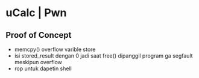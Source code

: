 # uCalc | Pwn

## Proof of Concept
- memcpy() overflow varible store
- isi stored_result dengan 0 jadi saat free() dipanggil program ga segfault meskipun overflow
- rop untuk dapetin shell